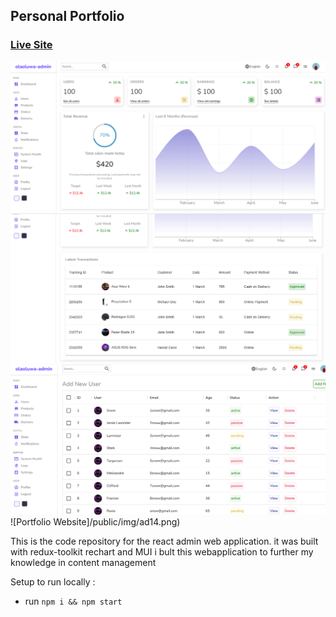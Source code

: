 ## Personal Portfolio

### [Live Site](https://https://react-admin-fxx.netlify.app)

![Portfolio Website](/public/img/ad1.png)
![Portfolio Website](/public/img/ad2.png)
![Portfolio Website](/public/img/ad13.png)
![Portfolio Website]/public/img/ad14.png)

This is the code repository for the react admin web application.
it was built with redux-toolkit rechart and MUI
i bult this webapplication to further my knowledge in content management
 
Setup to run locally :
- run ```npm i && npm start```

